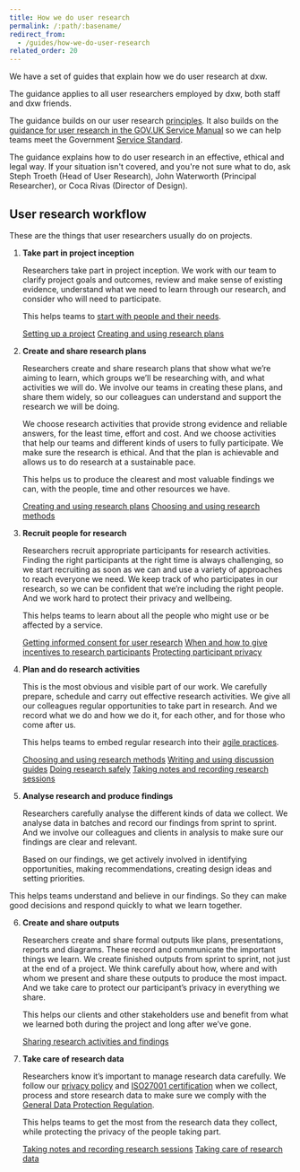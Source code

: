 ```yaml
---
title: How we do user research
permalink: /:path/:basename/
redirect_from:
  - /guides/how-we-do-user-research
related_order: 20
---
```

We have a set of guides that explain how we do user research at dxw.

The guidance applies to all user researchers employed by dxw, both staff and dxw friends.

The guidance builds on our user research [principles](/user-research/#user-research-principles). It also builds on the [guidance for user research in the GOV.UK Service Manual](https://www.gov.uk/service-manual/user-research)
so we can help teams meet the Government [Service Standard](https://www.gov.uk/service-manual/service-standard).

The guidance explains how to do user research in an effective, ethical and legal way. If your situation isn't covered, and you're not sure what to do, ask Steph Troeth (Head of User Research), John Waterworth (Principal Researcher), or Coca Rivas (Director of Design).

## User research workflow

These are the things that user researchers usually do on projects.

1. **Take part in project inception**

   Researchers take part in project inception. We work with our team to clarify project goals and outcomes, review and make sense of existing evidence, understand what we need to learn through our research, and consider who will need to participate.

   This helps teams to [start with people and their needs](/who-we-are/#start-with-people-and-their-needs).

   [Setting up a project](/delivery-management/setting-up-a-new-project/)
   [Creating and using research plans](/user-research/creating-and-using-research-plans)

2. **Create and share research plans**

   Researchers create and share research plans that show what we’re aiming to learn, which groups we’ll be researching with, and what activities we will do. We involve our teams in creating these plans, and share them widely, so our colleagues can understand and support the research we will be doing.

   We choose research activities that provide strong evidence and reliable answers, for the least time, effort and cost. And we choose activities that help our teams and different kinds of users to fully participate. We make sure the research is ethical. And that the plan is achievable and allows us to do research at a sustainable pace.

   This helps us to produce the clearest and most valuable findings we can, with the people, time and other resources we have.

   [Creating and using research plans](/user-research/creating-and-using-research-plans)
   [Choosing and using research methods](/user-research/choosing-and-using-research-methods/)

3. **Recruit people for research**

   Researchers recruit appropriate participants for research activities. Finding the right participants at the right time is always challenging, so we start recruiting as soon as we can and use a variety of approaches to reach everyone we need. We keep track of who participates in our research, so we can be confident that we’re including the right people. And we work hard to protect their privacy and wellbeing.

   This helps teams to learn about all the people who might use or be affected by a service.

   [Getting informed consent for user research](/user-research/getting-informed-consent-for-user-research)
   [When and how to give incentives to research participants](/user-research/when-and-how-to-give-incentives-to-research-participants)
   [Protecting participant privacy](/user-research/protecting-participant-privacy)

4. **Plan and do research activities**

   This is the most obvious and visible part of our work. We carefully prepare, schedule and carry out effective research activities. We give all our colleagues regular opportunities to take part in research. And we record what we do and how we do it, for each other, and for those who come after us.

   This helps teams to embed regular research into their [agile practices]().

   [Choosing and using research methods](/user-research/choosing-and-using-research-methods/)
   [Writing and using discussion guides](/user-research/writing-and-using-discussion-guides)
   [Doing research safely]()
   [Taking notes and recording research sessions](/user-research/taking-notes-and-recording-research-sessions)

5. **Analyse research and produce findings**

   Researchers carefully analyse the different kinds of data we collect. We analyse data in batches and record our findings from sprint to sprint. And we involve our colleagues and clients in analysis to make sure our findings are clear and relevant.

   Based on our findings, we get actively involved in identifying opportunities, making recommendations, creating design ideas and setting priorities.

This helps teams understand and believe in our findings. So they can make good decisions and respond quickly to what we learn together.

6. **Create and share outputs**

   Researchers create and share formal outputs like plans, presentations, reports and diagrams. These record and communicate the important things we learn. We create finished outputs from sprint to sprint, not just at the end of a project. We think carefully about how, where and with whom we present and share these outputs to produce the most impact. And we take care to protect our participant’s privacy in everything we share.

   This helps our clients and other stakeholders use and benefit from what we learned both during the project and long after we’ve gone.

   [Sharing research activities and findings](/user-research/sharing-research-activities-and-findings)

8. **Take care of research data**

   Researchers know it’s important to manage research data carefully. We follow our [privacy policy](https://www.dxw.com/privacy-statement/) and [ISO27001 certification](https://www.itgovernance.co.uk/iso27001) when we collect, process and store research data to make sure we comply with the [General Data Protection Regulation](https://ico.org.uk/for-organisations/guide-to-data-protection/guide-to-the-general-data-protection-regulation-gdpr/).

   This helps teams to get the most from the research data they collect, while protecting the privacy of the people taking part.

   [Taking notes and recording research sessions](/user-research/taking-notes-and-recording-research-sessions)
   [Taking care of research data](/user-research/taking-care-of-research-data)